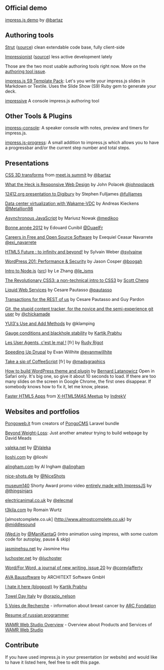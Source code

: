 ## Official demo

[impress.js demo](http://bartaz.github.com/impress.js) by [@bartaz](http://twitter.com/bartaz)

## Authoring tools

[Strut](http://tantaman.github.com/Strut/web-dist/index.html) ([source](https://github.com/tantaman/Strut)) clean extendable code base, fully client-side

[Impressionist](http://hsivaram.com/impressionist/0.1/) ([source](https://github.com/hsivaramx/Impressionist)) less active development lately

Those are the two most usable authoring tools right now. More on the [authoring tool issue](https://github.com/bartaz/impress.js/issues/5).

[impress.js S9 Template Pack](http://geraldb.github.com/slideshow-impress.js): Let's you write your impress.js slides in Markdown or Textile. Uses the Slide Show (S9) Ruby gem to generate your deck.

[impressive](https://github.com/cereal/impressive/)
A console impress.js authoring tool

## Other Tools & Plugins

[impress-console](https://github.com/regebro/impress-console): A speaker console with notes, preview and timers for impress.js.

[impress.js-progress](https://github.com/m4n2b/impress.js-progress): A small addition to impress.js which allows you to have a progressbar and/or the current step number and total steps. 

## Presentations

[CSS 3D transforms](http://bartaz.github.com/meetjs/css3d-summit) from [meet.js summit](http://summit.meetjs.pl) by [@bartaz](http://twitter.com/bartaz)

[What the Heck is Responsive Web Design](http://johnpolacek.github.com/WhatTheHeckIsResponsiveWebDesign-impressjs/) by John Polacek [@johnpolacek](http://twitter.com/johnpolacek)

[12412.org presentation to Digibury](http://extra.12412.org/digibury/) by Stephen Fulljames [@fulljames](http://twitter.com/fulljames)

[Data center virtualization with Wakame-VDC](http://wakame.jp/wiki/materials/20120114_TLUG/) by Andreas Kieckens [@Metallion98](https://twitter.com/#!/Metallion98)

[Asynchronous JavaScript](http://www.medikoo.com/asynchronous-javascript/3d/) by Mariusz Nowak [@medikoo](http://twitter.com/medikoo)

[Bonne année 2012](http://duael.fr/voeux/2012/) by Edouard Cunibil [@DuaelFr](http://twitter.com/DuaelFr)

[Careers in Free and Open Source Software](http://exequiel09.github.com/symposium-presentation/) by Exequiel Ceasar Navarrete [@exi_navarrete](http://twitter.com/exi_navarrete)

[HTML5 Future : to infinity and beyond!](http://sylvainw.github.com/HTML5-Future/index_en.html) by Sylvain Weber [@sylvainw](http://twitter.com/sylvainw)

[WordPress 201: Performance & Security](http://jasoncosper.com/talks/wcphx/wp201/) by Jason Cosper [@boogah](http://twitter.com/boogah)

[Intro to Node.js](http://introtonode.herokuapp.com/) ([src](https://github.com/leisms/IntroToNode)) by Le Zhang [@le_isms](http://twitter.com/le_isms)

[The Revolutionary CSS3: a non-technical intro to CSS3](http://scottcheng.github.com/revolutionary-css3/) by [Scott Cheng](http://scottcheng.com/)

[Liquid Web Services](http://www.inf.usi.ch/faculty/pautasso/talks/2012/ifip-wg-sos/liquidws.html) by Cesare Pautasso [@pautasso](http://twitter.com/pautasso)

[Transactions for the REST of us](http://www.inf.usi.ch/faculty/pautasso/talks/2012/soa-cloud-rest-tcc/rest-tcc.html) by Cesare Pautasso and Guy Pardon

[Git, the stupid content tracker, for the novice and the semi-experience git user](http://aht.github.com/whatisgit/) by [@chickamade](http://twitter.com/chickamade)

[YUI3's Use and Add Methods](http://youtu.be/1iDt5mpaNXM) by @klamping

[Gauge conditions and blackhole stability](http://paralleltransport.blogspot.com/2012/10/gauge-conditions-stability-in-gr.html#more) by [Kartik Prabhu](http://paralleltransport.blogspot.com)

[Les User Agents, c'est le mal !](http://rudyonweb.net/f/useragent/) [fr] by [Rudy Rigot](http://rudyonweb.net)

[Speeding Up Drupal](http://ewillhite.github.com/speed-drupal) by Evan Willhite [@evanmwillhite](http://twitter.com/evanmwillhite)

[Take a sip of CoffeeScript](http://madsgraphics.github.com/prez-coffeescript/) [fr] by [@madsgraphics](https://twitter.com/madsgraphics)

[How to build WordPress theme and plugin](http://latech.pl/latech-steel-presentation/) by [Bernard Latanowicz](http://latech.pl/contact) Open in Safari only. It's big one, so give it about 10 seconds to load. If there are too many slides on the screen in Google Chrome, the first ones disappear. If somebody knows how to fix it, let me know, please.

[Faster HTML5 Apps](http://indrekv.github.com/talk) from [X-HTML5MAS Meetup](http://html5.ee/events/92739062/) by [IndrekV](http://indrekv.github.com)

## Websites and portfolios

[Pongoweb.it](http://www.pongoweb.it) from creators of [PongoCMS](http://pongocms.com) Laravel bundle

[Beyond Weight-Loss](http://beyondweight-loss.net): Just another amateur trying to build webpage by David Meads

[valeka.net](http://valeka.net) by [@Valeka](http://twitter.com/ValekaVale)

[lioshi.com](http://lioshi.com) by @lioshi

[alingham.com](http://www.alingham.com) by Al Ingham [@alingham](http://twitter.com/alingham)

[nice-shots.de](http://nice-shots.de) by [@NiceShots](http://twitter.com/NiceShots)

[museum140](http://www.youtube.com/watch?v=ObLiikJEt94) Shorty Award promo video [entirely made with ImpressJS](http://thingsinjars.com/post/446/museum140-shorty/) by [@thingsinjars](http://twitter.com/thingsinjars)

[electricanimal.co.uk](http://www.electricanimal.co.uk) by [@elecmal](http://twitter.com/elecmal)

[t3kila.com](http://www.t3kila.com) by Romain Wurtz

[almostcomplete.co.uk] (http://www.almostcomplete.co.uk) by [@middlesound](http://twitter.com/middlesound)

[iWed.in](http://www.iwed.in) by [@ManiKantaG](http://twitter.com/ManiKantaG) (intro animation using impress, with some custom code for autoplay, pause & skip)

[jasminehsu.net](http://www.jasminehsu.net) by Jasmine Hsu

[luchoster.net](http://luchoster.net) by [@luchoster](http://twitter.com/luchoster)

[Word/For Word, a journal of new writing, issue 20](http://www.wordforword.info/vol20) by [@coreylafferty](http://twitter.com/coreylafferty)

[AVA Bausoftware](http://www.ava-bausoftware.de) by ARCHITEXT Software GmbH

[I hate it here (blogpost)](http://paralleltransport.blogspot.com/2012/08/i-hate-it-here.html#more) by [Kartik Prabhu](http://paralleltransport.blogspot.com/)

[Towel Day Italy](http://www.towelday.it) by [@orazio_nelson](http://twitter.com/orazio_nelson)

[5 Voies de Recherche](http://5voiesderecherche.com/) - information about breast cancer by [ARC Fondation](http://www.arc-cancer.net)

[Resume of russian programmer](http://www.antonoff.info/resume/)

[WAMR Web Studio Overview](http://whenaldimetratna.com/impress) - Overview about Products and Services of [WAMR Web Studio](http://whenaldimetratna.com)

## Contribute

If you have used impress.js in your presentation (or website) and would like to have it listed here,
feel free to edit this page.